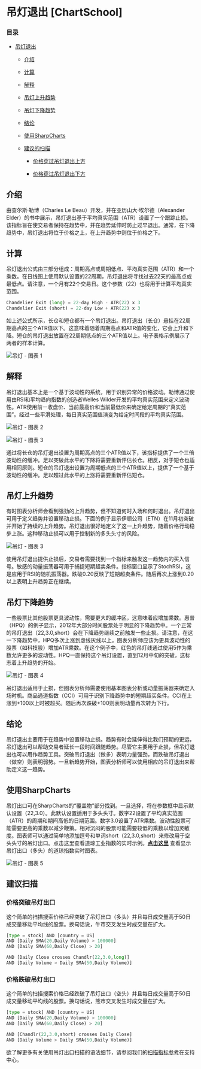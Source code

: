 # 吊灯退出 [ChartSchool]

### 目录

+   [吊灯退出](#chandelier_exit)

    +   [介绍](#introduction)

    +   [计算](#calculation)

    +   [解释](#interpretation)

    +   [吊灯上升趋势](#chandelier_uptrend)

    +   [吊灯下降趋势](#chandelier_downtrend)

    +   [结论](#conclusions)

    +   [使用SharpCharts](#using_with_sharpcharts)

    +   [建议的扫描](#suggested_scans)

        +   [价格穿过吊灯退出上方](#price_crosses_above_chandelier_exit)

        +   [价格穿过吊灯退出下方](#price_crosses_below_chandelier_exit)

## 介绍

由查尔斯·勒博（Charles Le Beau）开发，并在亚历山大·埃尔德（Alexander Elder）的书中展示，吊灯退出基于平均真实范围（ATR）设置了一个跟踪止损。该指标旨在使交易者保持在趋势中，并在趋势延伸时防止过早退出。通常，在下降趋势中，吊灯退出将位于价格之上，在上升趋势中则位于价格之下。

## 计算

吊灯退出公式由三部分组成：周期高点或周期低点、平均真实范围（ATR）和一个乘数。在日线图上使用默认设置的22周期，吊灯退出将寻找过去22天的最高点或最低点。请注意，一个月有22个交易日。这个参数（22）也将用于计算平均真实范围。

```py
Chandelier Exit (long) = 22-day High - ATR(22) x 3 
Chandelier Exit (short) = 22-day Low + ATR(22) x 3

```

如上述公式所示，长仓和短仓都有一个吊灯退出。吊灯退出（长仓）悬挂在22周期高点的三个ATR值以下。这意味着随着周期高点和ATR值的变化，它会上升和下降。短仓的吊灯退出放置在22周期低点的三个ATR值以上。电子表格示例展示了两者的样本计算。

![吊灯 - 图表 1](../Images/a4b196c93ae4d87aafb7745af704556a.jpg "吊灯 - 图表 1")

## 解释

吊灯退出基本上是一个基于波动性的系统，用于识别异常的价格波动。勒博通过使用由RSI和平均趋向指数的创造者Welles Wilder开发的平均真实范围来定义波动性。ATR使用前一收盘价、当前最高价和当前最低价来确定给定周期的“真实范围”。经过一些平滑处理，每日真实范围值演变为给定时间段的平均真实范围。

![吊灯 - 图表 2](../Images/f0c59d68fd54302c52d5cd785496a558.jpg "吊灯 - 图表 2")

![吊灯 - 图表 3](../Images/96d39fa3e34bdb5e2a2f84b2618e4b3a.jpg "吊灯 - 图表 3")

通过将长仓的吊灯退出设置为周期高点的三个ATR值以下，该指标提供了一个三倍波动性的缓冲。足以突破此水平的下降将需要重新评估长仓。相反，对于短仓也适用相同原则。短仓的吊灯退出设置为周期低点的三个ATR值以上，提供了一个基于波动性的缓冲。足以超过此水平的上涨将需要重新评估短仓。

## 吊灯上升趋势

有时图表分析师会看到强劲的上升趋势，但不知道何时入场和何时退出。吊灯退出可用于定义趋势并设置移动止损。下面的例子显示伊顿公司（ETN）在11月初突破并开始了持续的上升趋势。吊灯退出很好地定义了这一上升趋势，随着价格行动稳步上涨。这种移动止损可以用于控制新的多头头寸的风险。

![吊灯 - 图表 3](../Images/1dc7b0c15c514bad946f8da487c7ae9c.jpg "吊灯 - 图表 3")

使用吊灯退出提供止损后，交易者需要找到一个指标来触发这一趋势内的买入信号。敏感的动量振荡器可用于捕捉短期超卖条件。指标窗口显示了StochRSI，这是应用于RSI的随机振荡器。跌破0.20反映了短期超卖条件。随后再次上涨到0.20以上表明上升趋势正在继续。

## 吊灯下降趋势

一些股票比其他股票更具波动性，需要更大的缓冲区，这意味着应增加乘数。惠普（HPQ）的例子显示，2012年大部分时间股票处于明显的下降趋势中。一个正常的吊灯退出（22,3.0,short）会在下降趋势继续之前触发一些止损。请注意，在这一下降趋势中，HPQ多次上涨到虚线灰线以上。图表分析师应该为更具波动性的股票（如科技股）增加ATR乘数。在这个例子中，红色的吊灯线通过使用5作为乘数允许更多的波动性。HPQ一直保持这个吊灯设置，直到12月中旬的突破，这标志着上升趋势的开始。

![吊灯 - 图表 4](../Images/b8ec251488e2ff0ac402c308feb7b43c.jpg "吊灯 - 图表 4")

吊灯退出适用于止损，但图表分析师需要使用基本图表分析或动量振荡器来确定入场时机。商品通道指数（CCI）可用于识别下降趋势中的短期超买条件。CCI在上涨到+100以上时被超买。随后再次跌破+100则表明动量再次转为下行。

## 结论

吊灯退出主要用于在趋势中设置移动止损。趋势有时会延伸得比我们预期的更远，吊灯退出可以帮助交易者延长一段时间跟随趋势。尽管它主要用于止损，但吊灯退出也可以用作趋势工具。突破吊灯退出（做多）表明力量强劲，而跌破吊灯退出（做空）则表明弱势。一旦新趋势开始，图表分析师可以使用相应的吊灯退出来帮助定义这一趋势。

## 使用SharpCharts

吊灯出口可在SharpCharts的“覆盖物”部分找到。一旦选择，将在参数框中显示默认设置（22,3.0）。此默认设置适用于多头头寸。数字22设置了平均真实范围（ATR）的周期和期间高低的日期范围。数字3.0设置了ATR乘数。波动性股票可能需要更高的乘数以减少鞭策。相对沉闷的股票可能需要较低的乘数以增加灵敏度。图表师可以通过简单地添加逗号和单词short（22,3.0,short）来修改用于空头头寸的吊灯出口。点击这里查看道琼工业指数的实时示例。**[点击这里](http://stockcharts.com/h-sc/ui?s=$INDU&p=D&b=5&g=0&id=p18499824686&listNum=30&a=299747232 "http://stockcharts.com/h-sc/ui?s=$INDU&p=D&b=5&g=0&id=p18499824686&listNum=30&a=299747232")** 查看显示吊灯出口（多头）的道琼指数实时图表。

![吊灯 - 图表 5](../Images/07a67424a145f52cb1670a5496c109cf.jpg "吊灯 - 图表 5")

## 建议扫描

### 价格突破吊灯出口

这个简单的扫描搜索价格已经突破了吊灯出口（多头）并且每日成交量高于50日成交量移动平均线的股票。换句话说，牛市交叉发生时成交量在扩大。

```py
[type = stock] AND [country = US] 
AND [Daily SMA(20,Daily Volume) > 100000] 
AND [Daily SMA(60,Daily Close) > 20] 

AND [Daily Close crosses Chandlr(22,3.0,long)] 
AND [Daily Volume > Daily SMA(50,Daily Volume)]
```

### 价格跌破吊灯出口

这个简单的扫描搜索价格已经跌破了吊灯出口（空头）并且每日成交量高于50日成交量移动平均线的股票。换句话说，熊市交叉发生时成交量在扩大。

```py
[type = stock] AND [country = US] 
AND [Daily SMA(20,Daily Volume) > 100000] 
AND [Daily SMA(60,Daily Close) > 20] 

AND [Chandlr(22,3.0,short) crosses Daily Close] 
AND [Daily Volume > Daily SMA(50,Daily Volume)]
```

欲了解更多有关使用吊灯出口扫描的语法细节，请参阅我们的[扫描指标参考](http://stockcharts.com/docs/doku.php?id=scans:indicators#chandelier_exit_chandlr "http://stockcharts.com/docs/doku.php?id=scans:indicators#chandelier_exit_chandlr")在支持中心。

